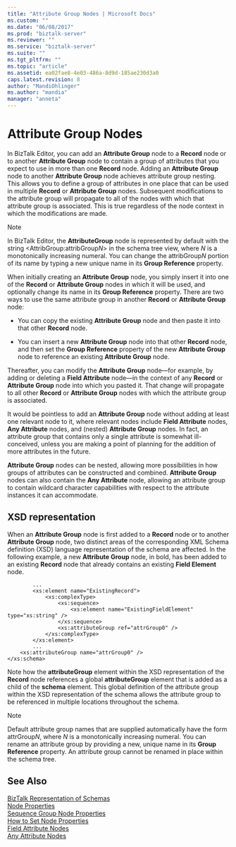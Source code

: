 ```yaml
---
title: "Attribute Group Nodes | Microsoft Docs"
ms.custom: ""
ms.date: "06/08/2017"
ms.prod: "biztalk-server"
ms.reviewer: ""
ms.service: "biztalk-server"
ms.suite: ""
ms.tgt_pltfrm: ""
ms.topic: "article"
ms.assetid: ea02fae8-4e03-486a-8d9d-185ae230d3a0
caps.latest.revision: 8
author: "MandiOhlinger"
ms.author: "mandia"
manager: "anneta"
---
```

# Attribute Group Nodes
In BizTalk Editor, you can add an **Attribute Group** node to a **Record** node or to another **Attribute Group** node to contain a group of attributes that you expect to use in more than one **Record** node. Adding an **Attribute Group** node to another **Attribute Group** node achieves attribute group nesting. This allows you to define a group of attributes in one place that can be used in multiple **Record** or **Attribute Group** nodes. Subsequent modifications to the attribute group will propagate to all of the nodes with which that attribute group is associated. This is true regardless of the node context in which the modifications are made.  
  
> [!NOTE]
>  In BizTalk Editor, the **AttributeGroup** node is represented by default with the string \<AttribGroup:attribGroup*N*> in the schema tree view, where *N* is a monotonically increasing numeral. You can change the attribGroup*N* portion of its name by typing a new unique name in its **Group Reference** property.  
  
 When initially creating an **Attribute Group** node, you simply insert it into one of the **Record** or **Attribute Group** nodes in which it will be used, and optionally change its name in its **Group Reference** property. There are two ways to use the same attribute group in another **Record** or **Attribute Group** node:  
  
-   You can copy the existing **Attribute Group** node and then paste it into that other **Record** node.  
  
-   You can insert a new **Attribute Group** node into that other **Record** node, and then set the **Group Reference** property of the new **Attribute Group** node to reference an existing **Attribute Group** node.  
  
 Thereafter, you can modify the **Attribute Group** node—for example, by adding or deleting a **Field Attribute** node—in the context of any **Record** or **Attribute Group** node into which you pasted it. That change will propagate to all other **Record** or **Attribute Group** nodes with which the attribute group is associated.  
  
 It would be pointless to add an **Attribute Group** node without adding at least one relevant node to it, where relevant nodes include **Field Attribute** nodes, **Any Attribute** nodes, and (nested) **Attribute Group** nodes. In fact, an attribute group that contains only a single attribute is somewhat ill-conceived, unless you are making a point of planning for the addition of more attributes in the future.  
  
 **Attribute Group** nodes can be nested, allowing more possibilities in how groups of attributes can be constructed and combined. **Attribute Group** nodes can also contain the **Any Attribute** node, allowing an attribute group to contain wildcard character capabilities with respect to the attribute instances it can accommodate.  
  
## XSD representation  
 When an **Attribute Group** node is first added to a **Record** node or to another **Attribute Group** node, two distinct areas of the corresponding XML Schema definition (XSD) language representation of the schema are affected. In the following example, a new **Attribute Group** node, in bold, has been added to an existing **Record** node that already contains an existing **Field Element** node.  
  
```  
        ...  
        <xs:element name="ExistingRecord">  
            <xs:complexType>  
                <xs:sequence>  
                    <xs:element name="ExistingFieldElement" type="xs:string" />  
                </xs:sequence>  
                <xs:attributeGroup ref="attrGroup0" />  
            </xs:complexType>  
        </xs:element>  
        ...   
    <xs:attributeGroup name="attrGroup0" />  
</xs:schema>  
```  
  
 Note how the **attributeGroup** element within the XSD representation of the **Record** node references a global **attributeGroup** element that is added as a child of the **schema** element. This global definition of the attribute group within the XSD representation of the schema allows the attribute group to be referenced in multiple locations throughout the schema.  
  
> [!NOTE]
>  Default attribute group names that are supplied automatically have the form attrGroup*N*, where *N* is a monotonically increasing numeral. You can rename an attribute group by providing a new, unique name in its **Group Reference** property. An attribute group cannot be renamed in place within the schema tree.  
  
## See Also  
 [BizTalk Representation of Schemas](../core/biztalk-representation-of-schemas.md)   
 [Node Properties](../core/node-properties.md)   
 [Sequence Group Node Properties](../core/sequence-group-node-properties.md)   
 [How to Set Node Properties](../core/how-to-set-node-properties.md)   
 [Field Attribute Nodes](../core/field-attribute-nodes.md)   
 [Any Attribute Nodes](../core/any-attribute-nodes.md)